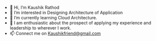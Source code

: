 - 👋 Hi, I’m Kaushik Rathod
- 👀 I’m interested in Designing Architecture of Application
- 🌱 I’m currently learning Cloud Architecture.
- 💞️ I am enthusiastic about the prospect of applying my experience and leadership to wherever I work.
- 📫 Connect me on Kaushikfriend@gmail.com
<!---
kaushikfriend/kaushikfriend is a ✨ special ✨ repository because its `README.md` (this file) appears on your GitHub profile.
You can click the Preview link to take a look at your changes.
--->

